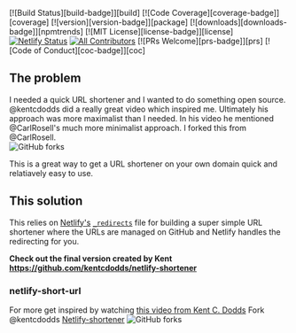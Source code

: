 [![Build Status][build-badge]][build]
[![Code Coverage][coverage-badge]][coverage]
[![version][version-badge]][package] [![downloads][downloads-badge]][npmtrends]
[![MIT License][license-badge]][license]
[![Netlify Status](https://api.netlify.com/api/v1/badges/7fdac296-3581-423c-9235-bb345eac0548/deploy-status)](https://app.netlify.com/sites/link-adjb/deploys)
[![All Contributors](https://img.shields.io/badge/all_contributors-9-orange.svg?style=flat-square)](#contributors)
[![PRs Welcome][prs-badge]][prs] [![Code of Conduct][coc-badge]][coc]

## The problem
I needed a quick URL shortener and I wanted to do something open source. @kentcdodds did a really great video which inspired me. Ultimately his approach was more maximalist than I needed.
In his video he mentioned @CarlRosell's much more minimalist approach.
I forked this from @CarlRosell.  
![GitHub forks](https://img.shields.io/github/forks/CarlRosell/netlify-short-url?label=Fork&style=social)

This is a great way to get a URL shortener on your own domain quick and relatiavely easy to use.

## This solution

This relies on [Netlify's](https://www.netlify.com)
[`_redirects`](https://www.netlify.com/docs/redirects/) file for building a
super simple URL shortener where the URLs are managed on GitHub and Netlify
handles the redirecting for you.

**Check out the final version created by Kent https://github.com/kentcdodds/netlify-shortener**

### netlify-short-url

For more get inspired by watching [this video from Kent C. Dodds](https://rosell.io/kcd-video)
Fork @kentcdodds [Netlify-shortener](https://github.com/kentcdodds/netlify-shortener)
![GitHub forks](https://img.shields.io/github/forks/kentcdodds/netlify-shortener?label=Fork&style=social)
